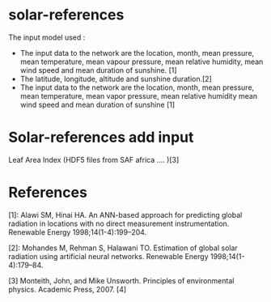 # solar-references

The input model used : 
-	The input data to the network are the location, month, mean pressure, mean temperature, mean vapour pressure, mean relative humidity, mean wind speed and mean duration of sunshine. [1]
- The latitude, longitude, altitude and sunshine duration.[2]
- The input data to the network are the location, month, mean pressure, mean temperature, mean vapor pressure, mean relative humidity mean wind speed and mean duration of sunshine [1]


# Solar-references add input
 Leaf Area Index (HDF5 files from SAF africa .... )[3]
 
# References

[1]: Alawi SM, Hinai HA. An ANN-based approach for predicting global radiation in locations with no direct measurement instrumentation. Renewable Energy 1998;14(1-4):199–204.

[2]: Mohandes M, Rehman S, Halawani TO. Estimation of global solar radiation using artificial neural
networks. Renewable Energy 1998;14(1-4):179–84.

[3] Monteith, John, and Mike Unsworth. Principles of environmental physics. Academic Press, 2007.
[4] 
